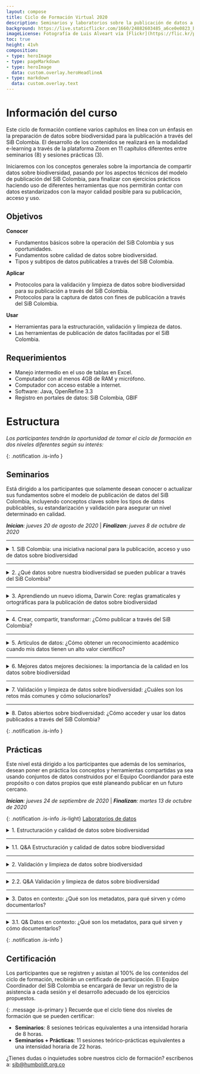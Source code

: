 ```yaml
---
layout: compose
title: Ciclo de Formación Virtual 2020
description: Seminarios y laboratorios sobre la publicación de datos a través del SiB Colombia.
background: https://live.staticflickr.com/1660/24882603485_a6ce0e0823_b.jpg
imageLicense: Fotografía de Luis Alveart vía [Flickr](https://flic.kr/p/DUMR7V)
toc: true 
height: 41vh
composition:
- type: heroImage
- type: pageMarkdown
- type: heroImage
  data: custom.overlay.heroHeadlineA
- type: markdown
  data: custom.overlay.text
---
```



# Información del curso

Este ciclo de formación contiene varios capítulos en línea con un énfasis en la preparación de datos sobre biodiversidad para la publicación a través del SiB Colombia. El desarrollo de los contenidos se realizará en la modalidad e-learning a través de la plataforma Zoom en 11 capítulos diferentes entre seminarios (8) y sesiones prácticas (3).

Iniciaremos con los conceptos generales sobre la importancia de compartir datos sobre biodiversidad, pasando por los aspectos técnicos del modelo de publicación del SiB Colombia, para finalizar con ejercicios prácticos haciendo uso de diferentes herramientas que nos permitirán contar con datos estandarizados con la mayor calidad posible para su publicación, acceso y uso.


## Objetivos

**Conocer**
* Fundamentos básicos sobre la operación del SiB Colombia y sus oportunidades.
* Fundamentos sobre calidad de datos sobre biodiversidad.
* Tipos y subtipos de datos publicables a través del SiB Colombia.

**Aplicar**
 
* Protocolos para la validación y limpieza de datos sobre biodiversidad para su publicación a través del SiB Colombia.
* Protocolos para la captura de datos con fines de publicación a través del SiB Colombia.

**Usar**
* Herramientas para la estructuración, validación y limpieza de datos.
* Las herramientas de publicación de datos facilitadas por el SiB Colombia.

## Requerimientos
* Manejo intermedio en el uso de tablas en Excel.
* Computador con al menos 4GB de RAM y micrófono.
* Computador con acceso estable a internet.
* Software: Java, OpenRefine 3.3
* Registro en portales de datos: SiB Colombia, GBIF



# Estructura
_Los participantes tendrán la oportunidad de tomar el ciclo de formación en dos niveles diferentes según su interés:_

{: .notification .is-info }
## Seminarios

Está dirigido a los participantes que solamente desean conocer o actualizar sus fundamentos sobre el modelo de publicación de datos del SiB Colombia, incluyendo conceptos claves sobre los tipos de datos publicables, su estandarización y validación para asegurar un nivel determinado en calidad.


_**Inician**: jueves 20 de agosto de 2020_ | _**Finalizan**: jueves 8 de octubre de 2020_

---
<details>
  <summary markdown="span">1. SiB Colombia: una iniciativa nacional para la publicación, acceso y uso de datos sobre biodiversidad</summary>

<iframe width="560" height="315" src="https://www.youtube.com/embed/ImptmviMXgI" frameborder="0" allow="accelerometer; autoplay; clipboard-write; encrypted-media; gyroscope; picture-in-picture" allowfullscreen></iframe>
<br>
<i>20 de agosto de 2020 | Hora: 7:30 am – 8:30 am</i>
<br> 
<br> 
<i>En este capítulo conocerás las generalidades del SiB Colombia como red nacional de datos e información sobre biodiversidad, su arquitectura de gobernanza y modelo de publicación. Aprenderás de sus directrices, formas de participación, beneficios y oportunidades. Finalmente podrás identificar los diferentes productos y servicios del SiB Colombia, así como sus aliados nacionales e internacionales.</i>
<br>
<br>
<b>Presenta:</b> Dairo Escobar
    
</details>

---

<details>
  <summary markdown="span">2. ¿Qué datos sobre nuestra biodiversidad se pueden publicar a través del SiB Colombia?</summary>

<iframe width="560" height="315" src="https://www.youtube.com/embed/_f4gGfIBN3U" frameborder="0" allow="accelerometer; autoplay; clipboard-write; encrypted-media; gyroscope; picture-in-picture" allowfullscreen></iframe>
<br>
<i>27 de agosto de 2020 | Hora: 7:30 am – 8:30 am </i>
<br> 
<br> 
<i>Quizás esta sea una de las preguntas más frecuentes que se hacen los participantes del SiB Colombia. En este capítulo conocerás los diferentes tipos de datos sobre biodiversidad y sus fuentes más comunes. Aprenderás a identificarlos, así como las buenas prácticas para su captura y documentación con fines de publicación. Al finalizar, conocerás diferentes ejemplos, desde plantas y vertebrados hasta microorganismos; desde poblaciones e individuos hasta genes; desde observaciones y especímenes hasta imágenes y sonidos.</i>
<br>
<br>
<b>Presenta:</b> Camila Plata
    
</details>

---

<details>
  <summary markdown="span">3. Aprendiendo un nuevo idioma, Darwin Core: reglas gramaticales y ortográficas para la publicación de datos sobre biodiversidad</summary>

<iframe width="560" height="315" src="https://www.youtube.com/embed/nYGu8KY_K6U" frameborder="0" allow="accelerometer; autoplay; clipboard-write; encrypted-media; gyroscope; picture-in-picture" allowfullscreen></iframe>
<br>
<i> 03 de septiembre de 2020 | Hora: 7:30 am – 8:30 am </i>
<br> 
<br> 
<i>Al igual que en un idioma, en la publicación de datos sobre biodiversidad existen reglas y lineamientos básicos que se deben cumplir para asegurar que los datos serán correctamente interpretados y no pierdan su significado. En este capítulo conocerás los principales estándares que son claves para la estandarización y publicación de datos a través del SiB Colombia, herramientas claves para su uso según el tipo de datos, así como recomendaciones para aprender a usarlo más rápido.</i>
<br>
<br>
<b>Presenta:</b> Camila Plata
    
</details>

---

<details>
  <summary markdown="span">4. Crear, compartir, transformar: ¿Cómo publicar a través del SiB Colombia?</summary>

<iframe width="560" height="315" src="https://www.youtube.com/embed/Q83XpNQwyEc" frameborder="0" allow="accelerometer; autoplay; clipboard-write; encrypted-media; gyroscope; picture-in-picture" allowfullscreen></iframe>
<br>
<i>10 de septiembre de 2020 | Hora: 7:30 am – 8:30 am </i>
<br> 
<br> 
<i>Si has llegado hasta aquí, seguramente tienes claro tu interés en participar como publicador de datos a través SiB Colombia. Aquí aprenderás cómo compartir aquellos conjuntos de datos que ya tienes estandarizados y qué debes tener en cuenta para lograr una publicación exitosa.</i>
<br>
<br>
<b>Presenta:</b> Dairo Escobar
    
</details>


---

<details>
  <summary markdown="span">5. Artículos de datos: ¿Cómo obtener un reconocimiento académico cuando mis datos tienen un alto valor científico?</summary>

<iframe width="560" height="315" src="https://www.youtube.com/embed/z0JhWOdJKpI" frameborder="0" allow="accelerometer; autoplay; clipboard-write; encrypted-media; gyroscope; picture-in-picture" allowfullscreen></iframe>
<br>
<i>17 de septiembre de 2020 | Hora: 7:30 am – 8:30 am </i>
<br> 
<br> 
<i>Quienes se dedican a la investigación, saben que sus resultados cobran sentido cuando se dan a conocer, y para ellos es indispensable su publicación en revistas académicas y científicas. Así que la publicación de datos a través del SiB Colombia puede llegar a considerarse, en un principio, como una acción poco atractiva para la producción científica y sus sistemas de medición. En este capítulo aprenderás cómo obtener una publicación académica, a partir de la publicación de datos a través del SiB Colombia.</i>
<br>
<br>
<b>Presenta:</b> Dairo Escobar
    
</details>

---

<details>
  <summary markdown="span">6. Mejores datos mejores decisiones: la importancia de la calidad en los datos sobre biodiversidad</summary>

<iframe width="560" height="315" src="https://www.youtube.com/embed/_JBbEjG1wAU" frameborder="0" allow="accelerometer; autoplay; clipboard-write; encrypted-media; gyroscope; picture-in-picture" allowfullscreen></iframe>
<br>
<i>24 de septiembre de 2020 | Hora: 7:30 am – 8:30 am </i>
<br> 
<br> 
<i>Los datos sobre biodiversidad siempre han sido relevantes en la generación de conocimiento y cada vez más en escenarios de toma de decisiones. En este sentido la calidad de datos se convierte en algo imprescindible para asegurar que cumplen su propósito en un contexto dado. En este capítulo aprenderás los fundamentos asociados a la calidad de datos sobre biodiversidad, su importancia en la cadena de la información, así como buenas prácticas para lograr la mayor exactitud, integridad, confiabilidad y relevancia posible en sus datos.</i>
<br>
<br>
<b>Presenta:</b> Camila Plata & Ricardo Ortiz
    
</details>

---

<details>
  <summary markdown="span">7. Validación y limpieza de datos sobre biodiversidad: ¿Cuáles son los retos más comunes y cómo solucionarlos?</summary>

<iframe width="560" height="315" src="https://www.youtube.com/embed/M8AgoWnLkrg" frameborder="0" allow="accelerometer; autoplay; clipboard-write; encrypted-media; gyroscope; picture-in-picture" allowfullscreen></iframe>
<br>
<i>01 de Octubre de 2020 | Hora: 7:30 am – 8:30 am </i>
<br> 
<br> 
<i>Posterior a la toma de datos en campo o laboratorio, es a través de su validación y limpieza que se puede mejorar su calidad y por lo tanto aumentar su incidencia en la toma de decisiones. En este capítulo abordaremos los errores más comunes en los datos, cómo identificarlos y corregirlos de forma rápida, ahorrando tiempo de trabajo y evitando la propagación de errores. También recibirás recomendaciones para evitar errores desde la toma de los datos.</i>
<br>
<br>
<b>Presenta:</b> Ricardo Ortiz
    
</details>

---

<details>
  <summary markdown="span">8. Datos abiertos sobre biodiversidad: ¿Cómo acceder y usar los datos publicados a través del SiB Colombia?</summary>

<iframe width="560" height="315" src="https://www.youtube.com/embed/4x8ReO55d2s" frameborder="0" allow="accelerometer; autoplay; clipboard-write; encrypted-media; gyroscope; picture-in-picture" allowfullscreen></iframe>
<br>
<i>08 de octubre de 2020 | Hora: 7:30 am – 8:30 am </i>
<br> 
<br> 
<i>En este capítulo conocerás los principales portales donde puedes encontrar los datos publicados a través del SiB Colombia, aprenderás cómo descargarlos y dar apropiado reconocimiento a todas las entidades que disponen sus datos de manera libre y gratuita. Si eres un publicador de datos, también conocerás cómo hacer seguimiento al uso de tus datos por otras entidades y personas.</i>
<br>
<br>
<b>Presenta:</b> Ricardo Ortiz
    
</details>


{: .notification .is-info }
## Prácticas
Este nivel está dirigido a los participantes que además de los seminarios, desean poner en práctica los conceptos y herramientas compartidas ya sea usando conjuntos de datos construidos por el Equipo Coordiandor para este propósito o con datos propios que esté planeando publicar en un futuro cercano.

_**Inician**: jueves 24 de septiembre de 2020_ | _**Finalizan**: martes 13 de octubre de 2020_


{: .notification .is-info .is-light}
[Laboratorios de datos](/formacion/laboratorios)

<details>
  <summary markdown="span">1. Estructuración y calidad de datos sobre biodiversidad</summary>
<br>
<i>24 de septiembre de 2020 | Hora: 5:00 pm – 6:00 pm </i>
<br>
<br>
<p>En este capítulo recibirás una introducción a la guía práctica para la estructuración de datos sobre biodiversidad con calidad y la metodología del ejercicio. Durante la realización de la práctica, tendrás la oportunidad de interactuar con el estándar Darwin Core, sus plantillas, herramientas útiles para abordar el estándar, y una herramienta en línea para ayudarte a identificar rápidamente potenciales problemas de estructura y calidad en tu conjunto de datos.
<br>
<br>
Esta práctica está diseñada para que la desarrolles de manera asincrónica en un tiempo máximo de 3 horas que podrás distribuir a tu gusto.
<br>
<br>
Recuerda que puedes aplicar la guía práctica sobre tu propio conjunto de datos.</p>
<br>
<br>
<b>Presenta:</b> Camila Plata & Ricardo Ortiz

</details>

---

<details>
  <summary markdown="span">1.1. Q&amp;A Estructuración y calidad de datos sobre biodiversidad</summary>
<br>
<i>29 de septiembre de 2020 | Hora: 5:00 pm – 6:00 pm </i>
<br>
<br>
<p>Esta es una oportunidad para responder en línea las preguntas que hayan surgido en el desarrollo del ejercicio práctico, aquí esperamos tener una conversación más amplia sobre los temas tratados y que todos los interesados puedan intervenir.</p>
<br>
<br>
<b>Presenta:</b> Camila Plata & Ricardo Ortiz
    
</details>

---

<details>
  <summary markdown="span">2. Validación y limpieza de datos sobre biodiversidad </summary>
<br>
<i>01 de octubre de 2020 | Hora: 5:00 pm – 6:00 pm </i>
<br>
<br>
<p>En este capítulo recibirás una introducción a la guía práctica de validación y limpieza de datos, junto con la metodología del ejercicio. Aquí nos aseguraremos que todos los participantes tengan instalado adecuadamente OpenRefine 3.3 y que puedan acceder a las demás herramientas en línea necesarias para desarrollar el ejercicio. Durante la realización del ejercicio conocerás 5 herramientas gratuitas en línea para la validación y limpieza de los datos, enfatizando la calidad de los datos en los ejes de información taxonómica, geográfica y temporal.
<br>
<br>
Esta práctica está diseñada para que la desarrolles de manera asincrónica en un tiempo máximo de 3 horas que podrás distribuir a tu gusto.
<br>
<br>
Recuerda que puedes aplicar la guía práctica sobre tu propio conjunto de datos.</p>
<br>
<br>
<b>Presenta:</b> Camila Plata & Ricardo Ortiz

</details>

---

<details>
  <summary markdown="span">2.2. Q&A Validación y limpieza de datos sobre biodiversidad</summary>
<br>
<i>06 de octubre de 2020 | Hora: 5:00 pm – 6:00 pm </i>
<br>
    <br>
<p>Esta es una oportunidad para responder en línea las preguntas que hayan surgido en el desarrollo del ejercicio práctico, aquí esperamos tener una conversación más amplia sobre los temas tratados y que todos los interesados puedan intervenir.</p>
<br>
<br>
<b>Presenta:</b> Camila Plata & Ricardo Ortiz
    
</details>

---

<details>
  <summary markdown="span">3. Datos en contexto: ¿Qué son los metadatos, para qué sirven y cómo documentarlos? </summary>
<br>
<i>08 de octubre de 2020 | Hora: 5:00 pm – 6:00 pm </i>
<br>
<br>
<p>En este capítulo recibirás una introducción a la guía práctica para la documentación de los metadatos de un conjunto de datos y la metodología del ejercicio. Nos aseguraremos que todos los participantes tengan las credenciales para ingresar a la herramienta web donde se documentan los metadatos.
<br>
<br>
Esta práctica está diseñada para que la desarrolles de manera asincrónica en un tiempo máximo de 3 horas que podrás distribuir a tu gusto.
<br>
<br>
Recuerda que puedes aplicar la guía práctica sobre tu propio conjunto de datos.</p>
<br>
<br>
<b>Presenta:</b> Camila Plata & Ricardo Ortiz

</details>

---

<details>
  <summary markdown="span">3.1. Q& Datos en contexto: ¿Qué son los metadatos, para qué sirven y cómo documentarlos?</summary>
<br>
<i>13 de octubre de 2020 | Hora: 5:00 pm – 6:00 pm </i>
<br>
    <br>
<p>Esta es una oportunidad para responder en línea las preguntas que hayan surgido en el desarrollo del ejercicio práctico, aquí esperamos tener una conversación más amplia sobre los temas tratados y que todos los interesados puedan intervenir.</p>
<br>
<br>
<b>Presenta:</b> Camila Plata & Ricardo Ortiz
    
</details>

{: .notification .is-info }
## Certificación
Los participantes que se registren y asistan al 100% de los contenidos del ciclo de formación, recibirán un certificado de participación. El Equipo Coordinador del SiB Colombia se encargará de llevar un registro de la asistencia a cada sesión y el desarrollo adecuado de los ejercicios propuestos.


{: .message .is-primary }
Recuerde que el ciclo tiene dos niveles de formación que se pueden certificar:
- **Seminarios**: 8 sesiones teóricas equivalentes a una intensidad horaria de 8 horas.
- **Seminarios + Prácticas**: 11 sesiones teórico-prácticas equivalentes a una intensidad horaria de 22 horas.

¿Tienes dudas o inquietudes sobre nuestros ciclo de formación? escríbenos a: [sib@humboldt.org.co](sib@humboldt.org.co)


